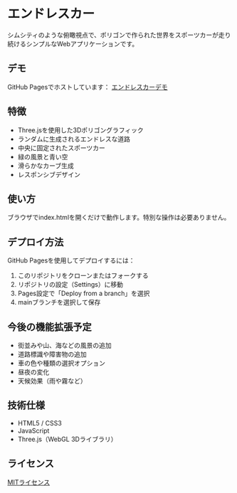 # エンドレスカー

シムシティのような俯瞰視点で、ポリゴンで作られた世界をスポーツカーが走り続けるシンプルなWebアプリケーションです。

## デモ

GitHub Pagesでホストしています：
[エンドレスカーデモ](https://volpe28v.github.io/EndlessCar/)

## 特徴

- Three.jsを使用した3Dポリゴングラフィック
- ランダムに生成されるエンドレスな道路
- 中央に固定されたスポーツカー
- 緑の風景と青い空
- 滑らかなカーブ生成
- レスポンシブデザイン

## 使い方

ブラウザでindex.htmlを開くだけで動作します。特別な操作は必要ありません。

## デプロイ方法

GitHub Pagesを使用してデプロイするには：

1. このリポジトリをクローンまたはフォークする
2. リポジトリの設定（Settings）に移動
3. Pages設定で「Deploy from a branch」を選択
4. mainブランチを選択して保存

## 今後の機能拡張予定

- 街並みや山、海などの風景の追加
- 道路標識や障害物の追加
- 車の色や種類の選択オプション
- 昼夜の変化
- 天候効果（雨や霧など）

## 技術仕様

- HTML5 / CSS3
- JavaScript
- Three.js（WebGL 3Dライブラリ）

## ライセンス

[MITライセンス](LICENSE) 
